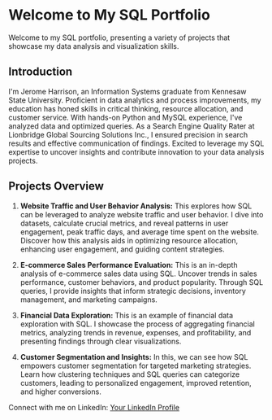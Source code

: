 # Welcome to My SQL Portfolio

Welcome to my SQL portfolio, presenting a variety of projects that showcase my data analysis and visualization skills.

## Introduction

I'm Jerome Harrison, an Information Systems graduate from Kennesaw State University. Proficient in data analytics and process improvements, my education has honed skills in critical thinking, resource allocation, and customer service. With hands-on Python and MySQL experience, I've analyzed data and optimized queries. As a Search Engine Quality Rater at Lionbridge Global Sourcing Solutions Inc., I ensured precision in search results and effective communication of findings. Excited to leverage my SQL expertise to uncover insights and contribute innovation to your data analysis projects.

## Projects Overview

1. **Website Traffic and User Behavior Analysis:**
   This explores how SQL can be leveraged to analyze website traffic and user behavior. I dive into datasets, calculate crucial metrics, and reveal patterns in user engagement, peak traffic days, and average time spent on the website. Discover how this analysis aids in optimizing resource allocation, enhancing user engagement, and guiding content strategies.

2. **E-commerce Sales Performance Evaluation:**
   This is an in-depth analysis of e-commerce sales data using SQL. Uncover trends in sales performance, customer behaviors, and product popularity. Through SQL queries, I provide insights that inform strategic decisions, inventory management, and marketing campaigns.

3. **Financial Data Exploration:**
   This is an example of financial data exploration with SQL. I showcase the process of aggregating financial metrics, analyzing trends in revenue, expenses, and profitability, and presenting findings through clear visualizations.

4. **Customer Segmentation and Insights:**
   In this, we can see how SQL empowers customer segmentation for targeted marketing strategies. Learn how clustering techniques and SQL queries can categorize customers, leading to personalized engagement, improved retention, and higher conversions.

Connect with me on LinkedIn: [Your LinkedIn Profile](https://www.linkedin.com/in/jerome-harrison-8b6984177/)
